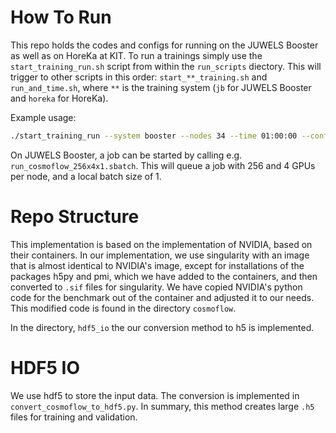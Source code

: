 # How To Run

This repo holds the codes and configs for running on the JUWELS Booster as well as on HoreKa at KIT. 
To run a trainings simply use the `start_training_run.sh` script from within the `run_scripts` diectory.
This will trigger to other scripts in this order: `start_**_training.sh` and `run_and_time.sh`, where `**` 
is the training system (`jb` for JUWELS Booster and `horeka` for HoreKa).

Example usage:
```bash
./start_training_run --system booster --nodes 34 --time 01:00:00 --config "config_file_path"
```
On JUWELS Booster, a job can be started by calling e.g. `run_cosmoflow_256x4x1.sbatch`. This will queue a 
job with 256 and 4 GPUs per node, and a local batch size of 1.

# Repo Structure

This implementation is based on the implementation of NVIDIA, based on their containers. In our implementation,
we use singularity with an image that is almost identical to NVIDIA's image, except for installations of the packages
h5py and pmi, which we have added to the containers, and then converted to `.sif` files for singularity. We have copied
NVIDIA's python code for the benchmark out of the container and adjusted it to our needs. This modified code is found
in the directory `cosmoflow`. 

In the directory, `hdf5_io` the our conversion method to h5 is implemented. 

# HDF5 IO
We use hdf5 to store the input data. The conversion is implemented in `convert_cosmoflow_to_hdf5.py`. In summary, this method creates
large `.h5` files for training and validation. 



